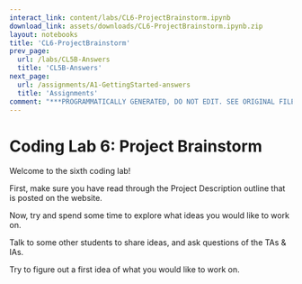 ```yaml
---
interact_link: content/labs/CL6-ProjectBrainstorm.ipynb
download_link: assets/downloads/CL6-ProjectBrainstorm.ipynb.zip
layout: notebooks
title: 'CL6-ProjectBrainstorm'
prev_page:
  url: /labs/CL5B-Answers
  title: 'CL5B-Answers'
next_page:
  url: /assignments/A1-GettingStarted-answers
  title: 'Assignments'
comment: "***PROGRAMMATICALLY GENERATED, DO NOT EDIT. SEE ORIGINAL FILES IN /content***"
---
```


# Coding Lab 6: Project Brainstorm

Welcome to the sixth coding lab!

First, make sure you have read through the Project Description outline that is posted on the website.

Now, try and spend some time to explore what ideas you would like to work on.

Talk to some other students to share ideas, and ask questions of the TAs & IAs.

Try to figure out a first idea of what you would like to work on.
